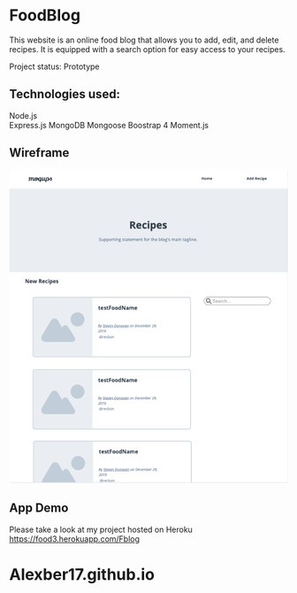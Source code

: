 # FoodBlog
This website is an online food blog that allows you to add, edit, and delete recipes. It is equipped with a search option for easy access to your recipes.

Project status: Prototype


## Technologies used:
Node.js <br />
Express.js 
MongoDB 
Mongoose
Boostrap 4
Moment.js


## Wireframe

![](img/wireframe.png)


## App Demo 
Please take a look at my project hosted on Heroku
https://food3.herokuapp.com/Fblog
# Alexber17.github.io
